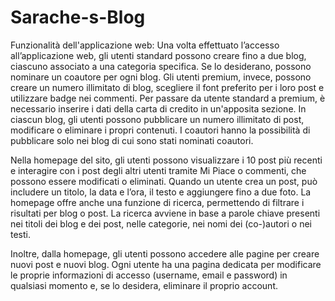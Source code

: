 # Sarache-s-Blog
Funzionalità dell'applicazione web:
Una volta effettuato l’accesso all’applicazione web, gli utenti standard possono creare fino a due blog, ciascuno associato a una categoria specifica. Se lo desiderano, possono nominare un coautore per ogni blog. Gli utenti premium, invece, possono creare un numero illimitato di blog, scegliere il font preferito per i loro post e utilizzare badge nei commenti. Per passare da utente standard a premium, è necessario inserire i dati della carta di credito in un'apposita sezione.
In ciascun blog, gli utenti possono pubblicare un numero illimitato di post, modificare o eliminare i propri contenuti. I coautori hanno la possibilità di pubblicare solo nei blog di cui sono stati nominati coautori.

Nella homepage del sito, gli utenti possono visualizzare i 10 post più recenti e interagire con i post degli altri utenti tramite Mi Piace o commenti, che possono essere modificati o eliminati. Quando un utente crea un post, può includere un titolo, la data e l’ora, il testo e aggiungere fino a due foto.
La homepage offre anche una funzione di ricerca, permettendo di filtrare i risultati per blog o post. La ricerca avviene in base a parole chiave presenti nei titoli dei blog e dei post, nelle categorie, nei nomi dei (co-)autori o nei testi.

Inoltre, dalla homepage, gli utenti possono accedere alle pagine per creare nuovi post e nuovi blog. Ogni utente ha una pagina dedicata per modificare le proprie informazioni di accesso (username, email e password) in qualsiasi momento e, se lo desidera, eliminare il proprio account.
